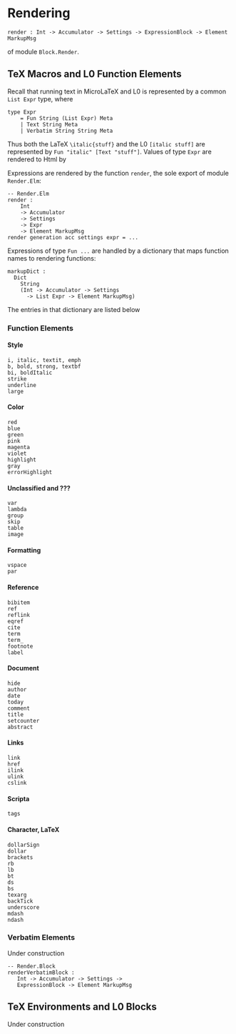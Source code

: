 # Rendering

```
render : Int -> Accumulator -> Settings -> ExpressionBlock -> Element MarkupMsg
```
of module `Block.Render`.

## TeX Macros and L0 Function Elements 

Recall that running text in MicroLaTeX and L0
is represented by a common `List Expr` type,
where

```text
type Expr
    = Fun String (List Expr) Meta
    | Text String Meta
    | Verbatim String String Meta
```

Thus both the LaTeX `\italic{stuff}`
and the L0 `[italic stuff]` are represented by
`Fun "italic" [Text "stuff"]`.  Values of 
type `Expr` are rendered to Html by

Expressions are rendered by the function
`render`, the sole export of module `Render.Elm`:

```text
-- Render.Elm
render : 
    Int
    -> Accumulator
    -> Settings 
    -> Expr 
    -> Element MarkupMsg
render generation acc settings expr = ...
```

Expressions of type `Fun ...` are handled
by a dictionary that maps function names
to rendering functions:

```text
markupDict : 
  Dict 
    String 
    (Int -> Accumulator -> Settings  
      -> List Expr -> Element MarkupMsg)
```

The entries in that dictionary are listed 
below

### Function Elements

#### Style

```text
i, italic, textit, emph
b, bold, strong, textbf
bi, boldItalic
strike
underline
large
```

#### Color

```text
red
blue
green
pink
magenta
violet
highlight
gray
errorHighlight
```

#### Unclassified and ???

```text
var
lambda
group
skip
table
image
```


#### Formatting

```text
vspace
par
```


#### Reference

```text
bibitem
ref
reflink
eqref
cite
term
term_
footnote
label
```

#### Document

```text
hide
author
date
today
comment
title
setcounter
abstract
```


#### Links

```text
link
href
ilink
ulink
cslink
```

#### Scripta

```text
tags
```


#### Character, LaTeX

```text
dollarSign
dollar
brackets
rb
lb
bt
ds
bs
texarg
backTick
underscore
mdash
ndash
```

### Verbatim Elements

Under construction

```text
-- Render.Block
renderVerbatimBlock : 
   Int -> Accumulator -> Settings -> 
   ExpressionBlock -> Element MarkupMsg
```

## TeX Environments and L0 Blocks

Under construction
